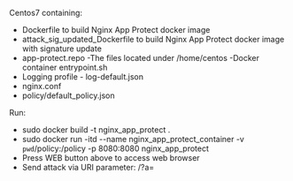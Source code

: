 Centos7 containing:
- Dockerfile to build Nginx App Protect docker image
- attack_sig_updated_Dockerfile to build Nginx App Protect docker image with signature update
- app-protect.repo
-The files located under /home/centos 
-Docker container entrypoint.sh
- Logging profile - log-default.json
- nginx.conf
- policy/default_policy.json
 
Run:
- sudo docker build -t nginx_app_protect .
- sudo docker run -itd --name nginx_app_protect_container -v `pwd`/policy:/policy -p 8080:8080 nginx_app_protect
- Press WEB button above to access web browser
- Send attack via URI parameter: /?a=<script>
- Get blocking page.
- Send attack via URI parameter: /wp-admin/admin-post.php?do_reset_wordpress
- The request isn't blocked. (try this again after building a new Docker image with the signature update package) 
- Edit policy file policy/default_policy.json and change 'enforcementMode' from 'blocking' to 'transparent'
- sudo docker exec -it nginx_app_protect_container nginx -s reload
- Send attack via URI parameter: /?a=<script>
- Same request isn't blocked.

To run with updated signatures:
- sudo docker build -t nginx_app_protect -f attack_sig_updated_Dockerfile .
- sudo docker run -itd --name nginx_app_protect_container -v `pwd`/policy:/policy -p 8080:8080 nginx_app_protect
- See that the attack signature package revision datetime log message in /var/log/nginx/error.log has been updated:
APP_PROTECT { "event": "configuration_load_success", "attack_signatures_package":{"revision_datetime":"2020-03-16T14:11:52Z","version":"2020.0316"},"completed_successfully":true}
- Send attack via URI parameter: /wp-admin/admin-post.php?do_reset_wordpress
- Get Blocking page.
